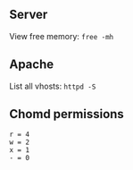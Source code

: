 ## Server

View free memory: 
`free -mh`

## Apache

List all vhosts: `httpd -S`

## Chomd permissions

```
r = 4
w = 2
x = 1
- = 0
```
